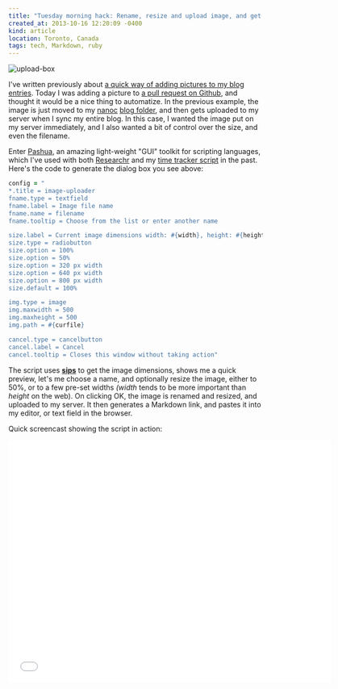 ```yaml
---
title: "Tuesday morning hack: Rename, resize and upload image, and get Markdown link"
created_at: 2013-10-16 12:20:09 -0400
kind: article
location: Toronto, Canada
tags: tech, Markdown, ruby
---
```


![upload-box ](/blog/images/2013-10-16-tuesday-morning-hack-rename-resize-and-upload-image-and-get-markdown-link_-_half-01.png)

I've written previously about [a quick way of adding pictures to my blog entries](http://reganmian.net/blog/2013/10/02/blogging-with-nanoc-easy-workflow-for-embedding-images/). Today I was adding a picture to [a pull request on Github](https://github.com/jonschlinkert/sublime-markdown-extended/pull/26), and thought it would be a nice thing to automatize. In the previous example, the image is just moved to my [nanoc](http://nanoc.ws/) [blog folder](http://github.com/houshuang/blog), and then gets uploaded to my server when I sync my entire blog. In this case, I wanted the image put on my server immediately, and I also wanted a bit of control over the size, and even the filename.

<!-- more -->

Enter [Pashua](http://www.bluem.net/en/mac/pashua/), an amazing light-weight "GUI" toolkit for scripting languages, which I've used with both [Researchr](http://reganmian.net/wiki/researchr:start) and my [time tracker script](http://reganmian.net/blog/2013/03/16/unobtrusive-time-tracker-visualizing-time-spent-with-ruby-and-r/) in the past. Here's the code to generate the dialog box you see above:

```ruby
config = "
*.title = image-uploader
fname.type = textfield
fname.label = Image file name
fname.name = filename
fname.tooltip = Choose from the list or enter another name

size.label = Current image dimensions width: #{width}, height: #{height}, resize?
size.type = radiobutton
size.option = 100%
size.option = 50%
size.option = 320 px width
size.option = 640 px width
size.option = 800 px width
size.default = 100%

img.type = image
img.maxwidth = 500
img.maxheight = 500
img.path = #{curfile}

cancel.type = cancelbutton
cancel.label = Cancel
cancel.tooltip = Closes this window without taking action"
```

The script uses **[sips](http://osxdaily.com/2013/01/11/converting-image-file-formats-with-the-command-line-sips/)** to get the image dimensions, shows me a quick preview, let's me choose a name, and optionally resize the image, either to 50%, or to a few pre-set widths *(width* tends to be more important than *height* on the web). On clicking OK, the image is renamed and resized, and uploaded to my server. It then generates a Markdown link, and pastes it into my editor, or text field in the browser. 

Quick screencast showing the script in action:

<iframe width="640" height="480" src="//www.youtube.com/embed/bqprrpTZrxk" frameborder="0" allowfullscreen></iframe>